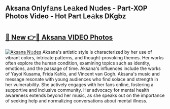 ## Aksana Onlyf𝚊ns Le𝚊ked N𝚞des - Part-XOP Photos Video - Hot Part Le𝚊ks DKgbz

# <h2><a href="http://ac53880.deff.icu/?id=Aksana">🔗 New 👉🔴 Aksana VIDEO Photos</a></h2>

[![Aksana N𝚞des](https://i.imgur.com/rIISA9y.gif)](http://ac53880.deff.icu/?id=Aksana)
Aksana's artistic style is characterized by her use of vibrant colors, intricate patterns, and thought-provoking themes. Her works often explore the human condition, examining topics such as identity, emotions, and the passage of time. Aksana's influences include the works of Yayoi Kusama, Frida Kahlo, and Vincent van Gogh. Aksana's music and message resonate with young audiences who find solace and strength in her vulnerability. She actively engages with her fans online, fostering a supportive and inclusive community. Her advocacy for mental health awareness extends beyond her music, as she speaks out on the importance of seeking help and normalizing conversations about mental illness.
